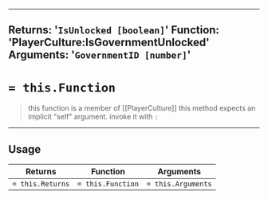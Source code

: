 
---
Returns: '`IsUnlocked [boolean]`'
Function: 'PlayerCulture:IsGovernmentUnlocked'
Arguments: '`GovernmentID [number]`'
---

# `= this.Function`
> this function is a member of [[PlayerCulture]]
> this method expects an implicit "self" argument. invoke it with `:`
-----
## Usage
| Returns          | Function          | Arguments |
| ---------------- | ----------------- | --------- |
| `= this.Returns` | `= this.Function` | `= this.Arguments`          |